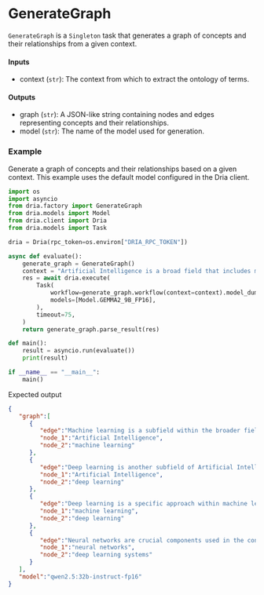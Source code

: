 # GenerateGraph

`GenerateGraph` is a `Singleton` task that generates a graph of concepts and their relationships from a given context.

#### Inputs
- context (`str`): The context from which to extract the ontology of terms.

#### Outputs
- graph (`str`): A JSON-like string containing nodes and edges representing concepts and their relationships.
- model (`str`): The name of the model used for generation.

### Example

Generate a graph of concepts and their relationships based on a given context. This example uses the default model configured in the Dria client.

```python
import os
import asyncio
from dria.factory import GenerateGraph
from dria.models import Model
from dria.client import Dria
from dria.models import Task

dria = Dria(rpc_token=os.environ["DRIA_RPC_TOKEN"])

async def evaluate():
    generate_graph = GenerateGraph()
    context = "Artificial Intelligence is a broad field that includes machine learning and deep learning. Neural networks are a key component of deep learning systems."
    res = await dria.execute(
        Task(
            workflow=generate_graph.workflow(context=context).model_dump(),
            models=[Model.GEMMA2_9B_FP16],
        ),
        timeout=75,
    )
    return generate_graph.parse_result(res)

def main():
    result = asyncio.run(evaluate())
    print(result)

if __name__ == "__main__":
    main()
```

Expected output

```json
{
   "graph":[
      {
         "edge":"Machine learning is a subfield within the broader field of Artificial Intelligence.",
         "node_1":"Artificial Intelligence",
         "node_2":"machine learning"
      },
      {
         "edge":"Deep learning is another subfield of Artificial Intelligence that focuses on deep neural networks.",
         "node_1":"Artificial Intelligence",
         "node_2":"deep learning"
      },
      {
         "edge":"Deep learning is a specific approach within machine learning that uses deep neural networks to model complex patterns in data.",
         "node_1":"machine learning",
         "node_2":"deep learning"
      },
      {
         "edge":"Neural networks are crucial components used in the construction of deep learning systems.",
         "node_1":"neural networks",
         "node_2":"deep learning systems"
      }
   ],
   "model":"qwen2.5:32b-instruct-fp16"
}
```